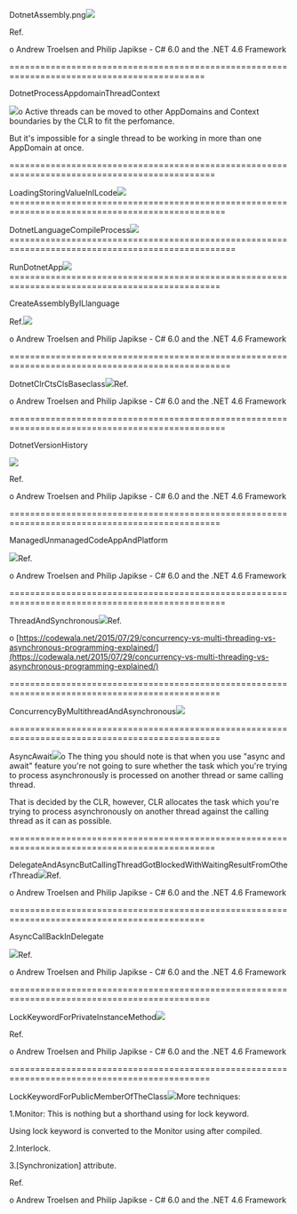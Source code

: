 DotnetAssembly.png![](/assets/DotnetAssembly.png)

Ref.

o Andrew Troelsen and Philip Japikse - C\# 6.0 and the .NET 4.6 Framework

============================================================================================

DotnetProcessAppdomainThreadContext

![](/assets/DotnetProcessAppdomainThreadContext2.png)o Active threads can be moved to other AppDomains and Context boundaries by the CLR to fit the perfomance.

But it's impossible for a single thread to be working in more than one AppDomain at once.

==============================================================================================

LoadingStoringValueInILcode![](/assets/LoadingStoringValueInILcode.png)================================================================================================

DotnetLanguageCompileProcess![](/assets/DotnetLanguageCompileProcess.png)==================================================================================================

RunDotnetApp![](/assets/RunDotnetApp.png)===============================================================================================

CreateAssemblyByILlanguage

Ref.![](/assets/CreateAssemblyByILlanguage.png)

o Andrew Troelsen and Philip Japikse - C\# 6.0 and the .NET 4.6 Framework

=================================================================================================

DotnetClrCtsClsBaseclass![](/assets/DotnetClrCtsClsBaseclass.png)Ref.

o Andrew Troelsen and Philip Japikse - C\# 6.0 and the .NET 4.6 Framework

================================================================================================

DotnetVersionHistory

![](/assets/DotnetVersionHistory.png)

Ref.

o Andrew Troelsen and Philip Japikse - C\# 6.0 and the .NET 4.6 Framework

===============================================================================================

ManagedUnmanagedCodeAppAndPlatform

![](/assets/ManagedUnmanagedCodeAppAndPlatform.png)Ref.

o Andrew Troelsen and Philip Japikse - C\# 6.0 and the .NET 4.6 Framework

================================================================================================

ThreadAndSynchronous![](/assets/ThreadAndSynchronous.png)Ref.

o [https://codewala.net/2015/07/29/concurrency-vs-multi-threading-vs-asynchronous-programming-explained/](https://codewala.net/2015/07/29/concurrency-vs-multi-threading-vs-asynchronous-programming-explained/)

===============================================================================================

ConcurrencyByMultithreadAndAsynchronous![](/assets/ConcurrencyByMultithreadAndAsynchronous2.png)

===============================================================================================

AsyncAwait![](/assets/AsyncAwait.png)o The thing you should note is that when you use "async and await" feature you're not going to sure whether the task which you're trying to process asynchronously is processed on another thread or same calling thread.

That is decided by the CLR, however, CLR allocates the task which you're trying to process asynchronously on another thread against the calling thread as it can as possible.

==============================================================================================

DelegateAndAsyncButCallingThreadGotBlockedWithWaitingResultFromOtherThread![](/assets/DelegateAndAsyncButCallingThreadGotBlockedWithWaitingResultFromOtherThread.png)Ref.

o Andrew Troelsen and Philip Japikse - C\# 6.0 and the .NET 4.6 Framework

============================================================================================

AsyncCallBackInDelegate

![](/assets/AsyncCallBackInDelegate.png)Ref.

o Andrew Troelsen and Philip Japikse - C\# 6.0 and the .NET 4.6 Framework

=============================================================================================

LockKeywordForPrivateInstanceMethod![](/assets/LockKeywordForPrivateInstanceMethod.png)

Ref.

o Andrew Troelsen and Philip Japikse - C\# 6.0 and the .NET 4.6 Framework

=============================================================================================

LockKeywordForPublicMemberOfTheClass![](/assets/LockKeywordForPublicMemberOfTheClass.png)More techniques:

1.Monitor: This is nothing but a shorthand using for lock keyword.

Using lock keyword is converted to the Monitor using after compiled.

2.Interlock.

3.\[Synchronization\] attribute.

Ref.

o Andrew Troelsen and Philip Japikse - C\# 6.0 and the .NET 4.6 Framework


